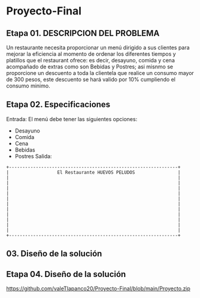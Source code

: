 # Proyecto-Final

## Etapa 01. DESCRIPCION DEL PROBLEMA

Un restaurante necesita proporcionar un menú dirigido a sus clientes para mejorar la eficiencia al momento de ordenar los diferentes tiempos y platillos que el restaurant ofrece: es decir, desayuno, comida y cena acompañado de extras como son Bebidas y Postres;  asi misnmo se proporcione un descuento a toda la clientela que realice un consumo mayor de 300 pesos, este descuento se hará valido por 10% cumpliendo el consumo minimo.



## Etapa 02. Especificaciones

Entrada: 
El menú debe tener las siguientes opciones:
- Desayuno
- Comida
- Cena
- Bebidas
- Postres
Salida:

~~~
+---------------------------------------------------------------+
|                  El Restaurante HUEVOS PELUDOS                |
|                                                               |
|                                                               |
|                                                               |
|                                                               |
|                                                               |
|                                                               |
|                                                               |
|                                                               |
|                                                               |
|                                                               |
|                                                               |
+---------------------------------------------------------------+
~~~

## 03. Diseño de la solución



## Etapa 04. Diseño de la solución

https://github.com/valeTlapanco20/Proyecto-Final/blob/main/Proyecto.zip

